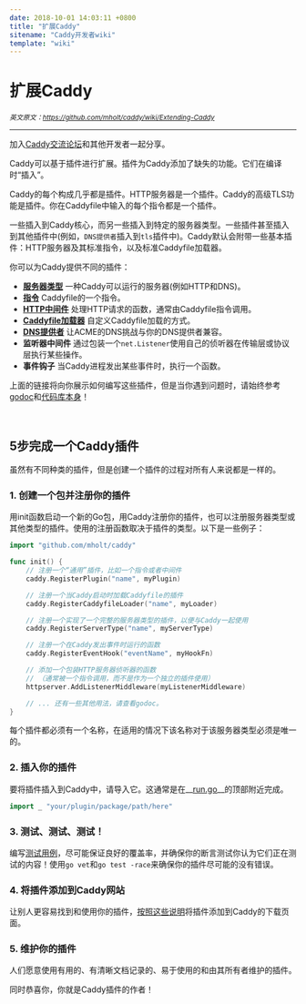 ```yaml
---
date: 2018-10-01 14:03:11 +0800
title: "扩展Caddy"
sitename: "Caddy开发者wiki"
template: "wiki"
---
```


# 扩展Caddy

_<small>英文原文：<https://github.com/mholt/caddy/wiki/Extending-Caddy></small>_

_________________________

加入[Caddy交流论坛](https://caddy.community/)和其他开发者一起分享。

Caddy可以基于插件进行扩展。插件为Caddy添加了缺失的功能。它们在编译时“插入”。

Caddy的每个构成几乎都是插件。HTTP服务器是一个插件。Caddy的高级TLS功能是插件。你在Caddyfile中输入的每个指令都是一个插件。

一些插入到Caddy核心，而另一些插入到特定的服务器类型。一些插件甚至插入到其他插件中(例如，`DNS提供者`插入到`tls`插件中)。Caddy默认会附带一些基本插件：HTTP服务器及其标准指令，以及标准Caddyfile加载器。

你可以为Caddy提供不同的插件：

* __[服务器类型](wiki.Writing-a-Plugin%3A-Server-Type.md)__ 一种Caddy可以运行的服务器(例如HTTP和DNS)。
* __[指令](wiki.Writing-a-Plugin%3A-Directives.md)__ Caddyfile的一个指令。
* __[HTTP中间件](wiki.Writing-a-Plugin%3A-HTTP-Middleware.md)__ 处理HTTP请求的函数，通常由Caddyfile指令调用。
* __[Caddyfile加载器](wiki.Writing-a-Plugin%3A-Caddyfile-Loader.md)__ 自定义Caddyfile加载的方式。
* __[DNS提供者](https://github.com/mholt/caddy/wiki/Writing-a-Plugin:-DNS-Provider)__ 让ACME的DNS挑战与你的DNS提供者兼容。
* __监听器中间件__ 通过包装一个`net.Listener`使用自己的侦听器在传输层或协议层执行某些操作。
* __事件钩子__ 当Caddy进程发出某些事件时，执行一个函数。

上面的链接将向你展示如何编写这些插件，但是当你遇到问题时，请始终参考[godoc](https://godoc.org/github.com/mholt/caddy)和[代码库本身](https://sourcegraph.com/github.com/mholt/caddy)！

<br>

## 5步完成一个Caddy插件

虽然有不同种类的插件，但是创建一个插件的过程对所有人来说都是一样的。

### 1. 创建一个包并注册你的插件

用init函数启动一个新的Go包，用Caddy注册你的插件，也可以注册服务器类型或其他类型的插件。使用的注册函数取决于插件的类型。以下是一些例子：

```go
import "github.com/mholt/caddy"

func init() {
    // 注册一个“通用”插件，比如一个指令或者中间件
    caddy.RegisterPlugin("name", myPlugin)

    // 注册一个当Caddy启动时加载Caddyfile的插件
    caddy.RegisterCaddyfileLoader("name", myLoader)

    // 注册一个实现了一个完整的服务器类型的插件，以便与Caddy一起使用
    caddy.RegisterServerType("name", myServerType)

    // 注册一个在Caddy发出事件时运行的函数
    caddy.RegisterEventHook("eventName", myHookFn)

    // 添加一个包装HTTP服务器侦听器的函数
    // （通常被一个指令调用，而不是作为一个独立的插件使用）
    httpserver.AddListenerMiddleware(myListenerMiddleware)

    // ... 还有一些其他用法，请查看godoc。
}
```

每个插件都必须有一个名称，在适用的情况下该名称对于该服务器类型必须是唯一的。

### 2. 插入你的插件

要将插件插入到Caddy中，请导入它。这通常是在__[run.go](https://github.com/mholt/caddy/blob/master/caddy/caddymain/run.go)__的顶部附近完成。

```go
import _ "your/plugin/package/path/here"
```

### 3. 测试、测试、测试！

编写[测试用例](https://golang.org/pkg/testing)，尽可能保证良好的覆盖率，并确保你的断言测试你认为它们正在测试的内容！使用`go vet`和`go test -race`来确保你的插件尽可能的没有错误。

### 4. 将插件添加到Caddy网站

让别人更容易找到和使用你的插件，[按照这些说明](https://github.com/mholt/caddy/wiki/Publishing-a-Plugin-to-the-Download-Page)将插件添加到Caddy的下载页面。

### 5. 维护你的插件

人们愿意使用有用的、有清晰文档记录的、易于使用的和由其所有者维护的插件。

同时恭喜你，你就是Caddy插件的作者！

